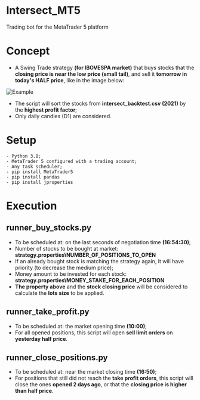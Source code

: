 # Intersect_MT5
Trading bot for the MetaTrader 5 platform

# Concept
- A Swing Trade strategy **(for IBOVESPA market)** that buys stocks that the **closing price is near the low price (small tail)**, and sell it **tomorrow in today's HALF price**, like in the image below:

![Example](https://user-images.githubusercontent.com/7670466/164803205-d46f4ad5-2a21-4632-86b8-2690ff80e027.png)

- The script will sort the stocks from **intersect_backtest.csv (2021)** by the **highest profit factor**;
- Only daily candles (D1) are considered.

# Setup
    - Python 3.8;
    - MetaTrader 5 configured with a trading account;
    - Any task scheduler;
    - pip install MetaTrader5
    - pip install pandas
    - pip install jproperties

# Execution
## runner_buy_stocks.py

- To be scheduled at: on the last seconds of negotiation time **(16:54:30)**;  
- Number of stocks to be bought at market: **strategy.properties\NUMBER_OF_POSITIONS_TO_OPEN** 
- If an already bought stock is matching the strategy again, it will have priority (to decrease the medium price);
- Money amount to be invested for each stock: **strategy.properties\MONEY_STAKE_FOR_EACH_POSITION**
- **The property above** and the **stock closing price** will be considered to calculate the **lots size** to be applied.

## runner_take_profit.py

- To be scheduled at: the market opening time **(10:00)**; 
- For all opened positions, this script will open **sell limit orders** on **yesterday half price**.

## runner_close_positions.py

- To be scheduled at: near the market closing time **(16:50)**;
- For positions that still did not reach the **take profit orders**, this script will close the ones **opened 2 days ago**, or that the **closing price is higher than half price**. 